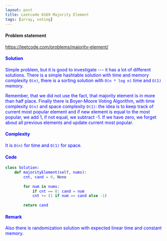 ```yaml
---
layout: post
title: Leetcode 0169 Majority Element
tags: [array, voting]
---
```


#### Problem statement

<a href="https://leetcode.com/problems/majority-element/"> <font color = blue>https://leetcode.com/problems/majority-element/

#### Solution
Simple problem, but it is good to investigate --- it has a lot of different solutions. There is a simple hashtable solution with time and memory complexity `O(n)`, there is a sorting solution with `O(n * log n)` time and `O(1)` memory. 

Remember, that we did not use the fact, that majority element is in more than half place. Finally there is Boyer-Moore Voting Algorithm, with time complexity `O(n)` and space complexity `O(1)`: the idea is to keep track of current most popular element and if new element is equal to the most popular, we add 1, if not equal, we subtract -1. If we have zero, we forget about all previous elements and update current most popular.

#### Complexity
It is `O(n)` for time and `O(1)` for space.

#### Code
```python
class Solution:
    def majorityElement(self, nums):
        cnt, cand = 0, None
        
        for num in nums:
            if cnt == 0: cand = num
            cnt += (1 if num == cand else -1)
            
        return cand
```

#### Remark
Also there is randomization solution with expected linear time and constant memory.


